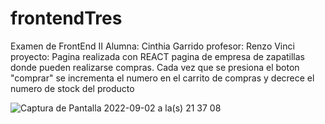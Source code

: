 # frontendTres
Examen de FrontEnd II
Alumna: Cinthia Garrido
profesor: Renzo Vinci
proyecto: Pagina realizada con REACT
pagina de empresa de zapatillas donde pueden realizarse compras.
Cada vez que se presiona el boton "comprar" se incrementa el numero en el carrito de compras y decrece el numero de stock del producto


![Captura de Pantalla 2022-09-02 a la(s) 21 37 08](https://user-images.githubusercontent.com/81656857/188249241-41af39f1-f7d8-494a-af8a-45d16adf8273.png)
